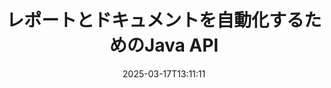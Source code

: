 ---
############################# Static ############################
layout: "landing"
date: 2025-03-17T13:11:11
draft: false

lang: ja
product: "Assembly"
product_tag: "assembly"
platform: "Java"
platform_tag: "java"

############################# Drop-down ############################
supported_platforms:
  items:
    # supported_platforms loop
    - title: ".NET"
      tag: "net"
    # supported_platforms loop
    - title: "Java"
      tag: "java"

############################# Head ############################
head_title: "ドキュメント作成、自動化、レポーティング用のJavaライブラリ"
head_description: "ドキュメント作成とレポート生成を自動化するためのJavaライブラリ。カスタムテンプレートを使用してPDF、Word、Excel、PPTX、HTML、およびメール文書を作成します。"

############################# Header ############################
title: "レポートとドキュメントを自動化するためのJava API"
description: "データをテンプレートとマージすることによって、Javaでのレポート生成を簡素化。"
words:
  for: "のため"

actions:
  main: "Mavenからトライアルを入手"
  main_link: "https://releases.groupdocs.com/java/repo/com/groupdocs/groupdocs-assembly/"
  alt: "ライセンス"
  alt_link: "https://purchase.groupdocs.com/pricing/assembly/java/"
  title: "始める準備はできましたか？"
  description: "GroupDocs.Assemblyの機能を無料で試すか、ライセンスをリクエストしてください。"

release:
  title: "バージョン{0}リリース"
  notes: "新機能を確認する"
  downloads: "ダウンロード"
  link: "https://releases.groupdocs.com/assembly/java/"

code:
  title: "JavaでDOCXにチャートを生成"
  more: "詳細な例"
  more_link: "https://github.com/groupdocs-assembly/GroupDocs.Assembly-for-Java/"
  install_title : "Maven XML"
  install: |
    <dependency>
      <groupId>com.groupdocs</groupId>
      <artifactId>groupdocs-assembly</artifactId>
      <version>{0}</version>
    </dependency>
  content: |
    ```java {style=abap}
    // メインテンプレートへのパス
    String template = "chart_template.docx";

    // データソースからマネージャーの生産性データを取得
    DocumentTable data_table = 
        new DocumentTable("Managers.json", 1);

    // DataSourceInfoのインスタンスをデータで作成
    DataSourceInfo data 
        = new DataSourceInfo(data_table, "managers");

    // 別のDataSourceInfoを使用してチャートの色を設定
    DataSourceInfo design = 
        new DataSourceInfo("red", "color");

    // テンプレートをデータで埋めて出力先に保存
    DocumentAssembler asm = new DocumentAssembler();
    asm.assembleDocument(template, "result.docx", data, design);
    ```

############################# Overview ############################
overview:
  enable: true
  title: "GroupDocs.Assemblyの概要"
  description: "自動化されたドキュメント作成とシームレスなデータ統合のために設計されたJavaライブラリ。"
  features:
    # feature loop
    - title: "Javaでテンプレートにビジネスデータをマージ"
      content: "GroupDocs.Assembly for Javaを使用して、JSON、XML、またはその他のソースからのデータを事前に設計されたテンプレートに簡単に埋め込むことができます。"

    # feature loop
    - title: "埋め込みオブジェクトと作業"
      content: "外部ソースからのデータを用いて、ドキュメント内のテーブル、チャート、および図を自動的に埋め込みます。"

    # feature loop
    - title: "高度なカスタマイズ"
      content: "GroupDocs.Assembly for Javaは、バーコードの生成、URLを介したオンラインデータの取得、さまざまな形式での出力のエクスポートなど、柔軟な機能を提供します。"

############################# Platforms ############################
platforms:
  enable: true
  title: "プラットフォームの独立性"
  description: "GroupDocs.Assembly for Javaは人気のオペレーティングシステム、開発フレームワーク、およびパッケージマネージャーとシームレスに連携します。"
  items:
    # platform loop
    - title: "Amazon"
      image: "amazon"
    # platform loop
    - title: "Docker"
      image: "docker"
    # platform loop
    - title: "Azure"
      image: "azure"
    # platform loop
    - title: "Eclipse"
      image: "eclipse"
    # platform loop
    - title: "IntelliJ"
      image: "intellij"
    # platform loop
    - title: "Windows"
      image: "windows"
    # platform loop
    - title: "Linux"
      image: "linux"
    # platform loop
    - title: "Maven"
      image: "maven"

############################# File formats ############################
formats:
  enable: true
  title: "サポートされているファイル形式"
  description: |
    GroupDocs.Assembly for Javaは幅広い[ドキュメント形式](https://docs.groupdocs.com/assembly/java/supported-document-formats/)をサポートしています。
  groups:
    # group loop
    - color: "green"
      content: |
        ### Microsoft Office形式
        * **Word:**  DOCX, DOC, DOCM, DOT, DOTX, DOTM, RTF, WordprocessingML
        * **Excel:** XLSX, XLS, XLSM, XLSB, XLTM, XLT, XLTM, XLTX, SpreadsheetML
        * **PowerPoint:** PPT, PPTX, PPTM, PPS, PPSX, PPSM, POTM, POTX
    # group loop
    - color: "blue"
      content: |
        ### 画像およびその他の形式
        * **ポータブル:** PDF
        * **画像:** SVG, TIFF
        * **その他のオフィス形式:** ODT, OTT, OTS, ODS, ODP, OTP
      # group loop
    - color: "red"
      content: |
        ### その他の形式
        * **ウェブ:** HTML, MHTML
        * **メール:** EML, MSG, EMLX
        * **その他:** EPUB, MD

############################# Features ############################
features:
  enable: true
  title: "GroupDocs.Assemblyの主な機能"
  description: "高度なデータ処理を伴ったプロフェッショナルなドキュメントとレポートを作成。"

  items:
    # feature loop
    - icon: "preview"
      title: "視覚データ要素"
      content: "ドキュメント内にチャート、テーブル、画像、リストなどの要素を追加し、フォーマット。"

    # feature loop
    - icon: "manipulate"
      title: "データ変換"
      content: "データを効果的に整理し表示するために、数式やソート、その他のツールを使用。"

    # feature loop
    - icon: "two_pages"
      title: "マルチフォーマットサポート"
      content: "テンプレートと出力ファイルの一般的なファイルタイプで簡単に作業。"

    # feature loop
    - icon: "document_settings"
      title: "強化されたテンプレートフォーマット"
      content: "数値、アルファベットなどの高度なフォーマットオプションでテンプレートをカスタマイズ。"

    # feature loop
    - icon: "text"
      title: "動的なバーコード生成"
      content: "必要に応じてバーコード画像を迅速に作成しドキュメントに挿入。"

    # feature loop
    - icon: "add"
      title: "柔軟なテキストスタイリング"
      content: "テンプレート内で大文字、小文字、タイトルケースなどのテキスト変換を適用。"

    # feature loop
    - icon: "manipulate"
      title: "外部コンテンツのインポート"
      content: "ドキュメントを生成する際に、外部ファイルからのコンテンツを動的に埋め込みます。"

    # feature loop
    - icon: "convert"
      title: "複数フォーマットでのエクスポート"
      content: "指定された拡張子や設定を使用して、最終的なドキュメントをさまざまなファイル形式で保存。"

    # feature loop
    - icon: "update"
      title: "動的メディアの埋め込み"
      content: "ドキュメント作成中にBase64エンコードデータを使用して画像やその他のコンテンツを挿入。"

############################# Code samples ############################
code_samples:
  enable: true
  title: "コードサンプル"
  description: "GroupDocs.Assemblyの一般的なタスク向けのサンプルコードを探求します。"
  items:
    # code sample loop
    - title: "Wordで箇条書きリストを作成"
      content: |
        Word文書に整理されたデータ表現のために[箇条書きリスト](https://docs.groupdocs.com/assembly/java/bulleted-list-in-word-processing-document/)の追加方法を学びます。 この例では、GroupDocs.Assemblyを使用してWordにリストを生成します。
        {{< landing/code title="Wordで箇条書きリストを作成">}}
        ```java {style=abap}
        // ドキュメントページにこのテンプレートを挿入:
        // マネージャーのパフォーマンス指標
        // . <<foreach [in products]>><<[ProductName]>>
        // <</foreach>>

        // テンプレートパスを指定
        String template = "Bulleted List Template.docx";

        // 出力ファイルパスを設定
        String result = "Result Report.docx"

        // JSONソースからマネージャーのデータを取得
        JsonDataSource dataSource = new JsonDataSource("Report data.json");
        DataSourceInfo data = new DataSourceInfo(dataSource, "managers")

        // 埋め込まれたデータでレポートを生成
        DocumentAssembler assembler = new DocumentAssembler();
        assembler.assembleDocument(template, result, data);
        ```
        {{< /landing/code >}}
    # code sample loop
    - title: "PPTXで円グラフを作成"
      content: |
        テンプレートとXMLを使用してプレゼンテーションに[円グラフ](https://docs.groupdocs.com/assembly/java/pie-chart-in-presentation-document/)を追加します。 データを視覚化するために円グラフを含めることで、レポートをより魅力的にします。
        {{< landing/code title="PPTXで円グラフを作成">}}
        ```java {style=abap}   
        // プレゼンテーションにチャートタイトルテンプレートを追加:
        // 顧客の収益 <<foreach [in customers]>> 
        // <<x [CustomerName]>>

        // チャートデータテンプレートも含める:
        // Total Order Price<<foreach [in customers]>> 
        // <<x [CustomerName]>>

        // チャートテンプレートパスを指定
        String template = "Pie Chart Template.pptx";

        // 出力ファイルパスを設定
        String result = "Result Report.pptx"

        // XMLソースから顧客データを取得
        JsonDataSource dataSource = new JsonDataSource("Chart data.xml");
        DataSourceInfo data = new DataSourceInfo(dataSource, "customers")

        // チャートを生成して結果を保存
        DocumentAssembler assembler = new DocumentAssembler();
        assembler.assembleDocument(template, result, data);
        ```
        {{< /landing/code >}}

---